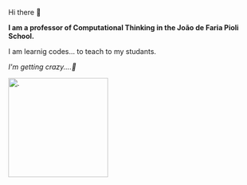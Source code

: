 Hi there 👋

<b>I am a professor of Computational Thinking in the João de Faria Pioli School.</b>

I am learnig codes... to teach to my studants.

<em>I'm getting crazy....:exploding_head:</em>

<img src="https://encrypted-tbn0.gstatic.com/images?q=tbn:ANd9GcQmTVfTlLKgndPw9SVnxtDtsYH7Tnn-MYEq8w&usqp=CAU" alt="." width="200" height="200">

<!--
**Arianne-Brao/Arianne-Brao** is a ✨ _special_ ✨ repository because its `README.md` (this file) appears on your GitHub profile.
